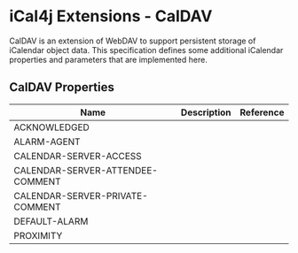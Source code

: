 # iCal4j Extensions - CalDAV

CalDAV is an extension of WebDAV to support persistent storage of iCalendar object data. This specification
defines some additional iCalendar properties and parameters that are implemented here.

## CalDAV Properties

| Name | Description | Reference |
|------|-------------|-----------|
| ACKNOWLEDGED |||
| ALARM-AGENT |||
| CALENDAR-SERVER-ACCESS |||
| CALENDAR-SERVER-ATTENDEE-COMMENT |||
| CALENDAR-SERVER-PRIVATE-COMMENT |||
| DEFAULT-ALARM |||
| PROXIMITY |||
